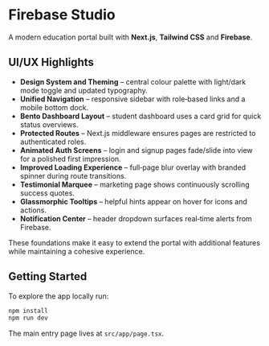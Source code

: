 # Firebase Studio

A modern education portal built with **Next.js**, **Tailwind CSS** and **Firebase**.

## UI/UX Highlights

- **Design System and Theming** – central colour palette with light/dark mode toggle and updated typography.
- **Unified Navigation** – responsive sidebar with role‑based links and a mobile bottom dock.
- **Bento Dashboard Layout** – student dashboard uses a card grid for quick status overviews.
- **Protected Routes** – Next.js middleware ensures pages are restricted to authenticated roles.
- **Animated Auth Screens** – login and signup pages fade/slide into view for a polished first impression.
- **Improved Loading Experience** – full‑page blur overlay with branded spinner during route transitions.
- **Testimonial Marquee** – marketing page shows continuously scrolling success quotes.
- **Glassmorphic Tooltips** – helpful hints appear on hover for icons and actions.
- **Notification Center** – header dropdown surfaces real‑time alerts from Firebase.

These foundations make it easy to extend the portal with additional features while maintaining a cohesive experience.

## Getting Started

To explore the app locally run:

```bash
npm install
npm run dev
```

The main entry page lives at `src/app/page.tsx`.

